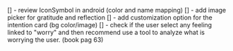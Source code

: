 [] - review IconSymbol in android (color and name mapping)
[] - add image picker for gratitude and reflection
[] - add customization option for the intention card (bg color/image)
[] - check if the user select any feeling linked to "worry" and then recommend use a tool to analyze what is worrying the user. (book pag 63)
